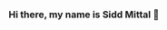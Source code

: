 ### Hi there, my name is Sidd Mittal 👋

<!--
**sidd-mittal/sidd-mittal** is a ✨ _special_ ✨ repository because its `README.md` (this file) appears on your GitHub profile.

Here are some ideas to get you started:

## About Me 


- 🔭 I’m currently working on ...
- 🌱 I’m currently learning ...
- 👯 I’m looking to collaborate on ...
- 🤔 I’m looking for help with ...
- 💬 Ask me about ...
- 📫 How to reach me: ...
- 😄 Pronouns: ...
- ⚡ Fun fact: ...
-->
